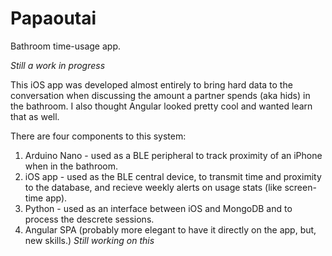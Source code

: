 # Papaoutai
Bathroom time-usage app.

*Still a work in progress*

This iOS app was developed almost entirely to bring hard data to the conversation when discussing the amount a partner spends (aka hids) in the bathroom. I also thought Angular looked pretty cool and wanted learn that as well.  

There are four components to this system:
1. Arduino Nano - used as a BLE peripheral to track proximity of an iPhone when in the bathroom. 
2. iOS app - used as the BLE central device, to transmit time and proximity to the database, and recieve weekly alerts on usage stats (like screen-time app).  
3. Python -  used as an interface between iOS and MongoDB and to process the descrete sessions. 
4. Angular SPA (probably more elegant to have it directly on the app, but, new skills.) *Still working on this*






